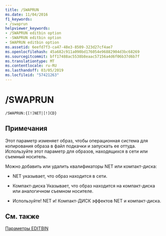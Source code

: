 ```yaml
---
title: /SWAPRUN
ms.date: 11/04/2016
f1_keywords:
- /swaprun
helpviewer_keywords:
- /SWAPRUN editbin option
- -SWAPRUN editbin option
- SWAPRUN editbin option
ms.assetid: 6eefd7f3-ca47-48e3-8509-323d27cf4ae7
ms.openlocfilehash: 45a682c911a090bd176054e96882904d3bc68269
ms.sourcegitcommit: bff17488ac5538b8eaac57156a4d6f06b37d6b7f
ms.translationtype: MT
ms.contentlocale: ru-RU
ms.lasthandoff: 03/05/2019
ms.locfileid: "57421263"
---
```

# <a name="swaprun"></a>/SWAPRUN

```
/SWAPRUN:{[!]NET|[!]CD}
```

## <a name="remarks"></a>Примечания

Этот параметр изменяет образ, чтобы операционная система для копирования образа в файл подкачки и запускать ее оттуда. Используйте этот параметр для образов, находящихся в сети или съемный носитель.

Можно добавить или удалить квалификаторы NET или компакт-диска:

- NET указывает, что образ находится в сети.

- Компакт-диска Указывает, что образ находится на компакт-диска или аналогичном съемном носителе.

- Используйте! NET и! Компакт-ДИСК эффектов NET и компакт-диска.

## <a name="see-also"></a>См. также

[Параметры EDITBIN](../../build/reference/editbin-options.md)
